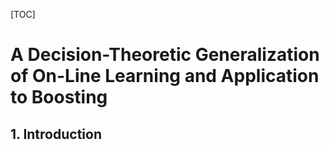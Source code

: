 [TOC]

# A Decision-Theoretic Generalization of On-Line Learning and Application to Boosting

## 1. Introduction

